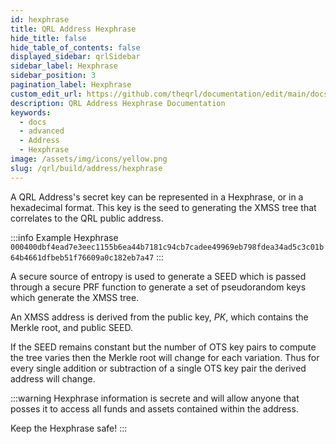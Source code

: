 ```yaml
---
id: hexphrase
title: QRL Address Hexphrase
hide_title: false
hide_table_of_contents: false
displayed_sidebar: qrlSidebar
sidebar_label: Hexphrase
sidebar_position: 3
pagination_label: Hexphrase
custom_edit_url: https://github.com/theqrl/documentation/edit/main/docs/Build/Address/hexphrase.md
description: QRL Address Hexphrase Documentation
keywords:
  - docs
  - advanced
  - Address 
  - Hexphrase
image: /assets/img/icons/yellow.png
slug: /qrl/build/address/hexphrase
---
```


A QRL Address's secret key can be represented in a Hexphrase, or in a hexadecimal format. This key is the seed to generating the XMSS tree that correlates to the QRL public address.

:::info Example Hexphrase
`000400dbf4ead7e3eec1155b6ea44b7181c94cb7cadee49969eb798fdea34ad5c3c01b64b4661dfbeb51f76609a0c182eb7a47`
:::

A secure source of entropy is used to generate a SEED which is passed through a secure PRF function to generate a set of pseudorandom keys which generate the XMSS tree.

An XMSS address is derived from the public key, $PK$, which
contains the Merkle root, and public SEED. 

If the SEED remains constant but the number of OTS key pairs
to compute the tree varies then the Merkle root will change for each variation. Thus for every single addition
or subtraction of a single OTS key pair the derived address will change.

:::warning
Hexphrase information is secrete and will allow anyone that posses it to access all funds and assets contained within the address.

Keep the Hexphrase safe!
:::